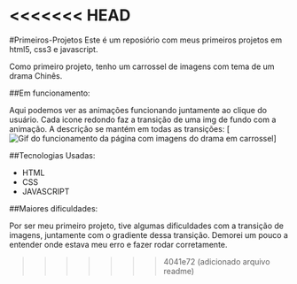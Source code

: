<<<<<<< HEAD
=======
#Primeiros-Projetos
Este é um reposiório com meus primeiros projetos em html5, css3 e javascript.

Como primeiro projeto, tenho um carrossel de imagens com tema de um drama Chinês.

##Em funcionamento:

Aqui podemos ver as animações funcionando juntamente ao clique do usuário. Cada icone redondo faz a transição de uma img de fundo com a animação. A descrição se mantém em todas as transições:
[<img src="tela.gif" alt="Gif do funcionamento da página com imagens do drama em carrossel">]

##Tecnologias Usadas:
- HTML
- CSS
- JAVASCRIPT

##Maiores dificuldades:

Por ser meu primeiro projeto, tive algumas dificuldades com a transição de imagens, juntamente com o gradiente dessa transição.
Demorei um pouco a entender onde estava meu erro e fazer rodar corretamente.

>>>>>>> 4041e72 (adicionado arquivo readme)

